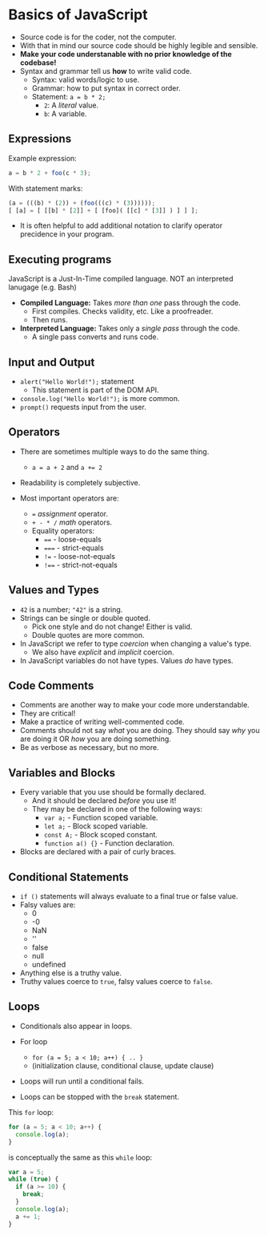 # Basics of JavaScript

- Source code is for the coder, not the computer.
- With that in mind our source code should be highly legible and sensible.
- **Make your code understanable with no prior knowledge of the codebase!**
- Syntax and grammar tell us **how** to write valid code.
  - Syntax: valid words/logic to use.
  - Grammar: how to put syntax in correct order.
  - Statement: `a = b * 2;`
    - `2`: A _literal_ value.
    - `b`: A variable.

## Expressions

Example expression:

```JavaScript
a = b * 2 + foo(c * 3);
```

With statement marks:

```JavaScript
(a = (((b) * (2)) + (foo(((c) * (3))))));
[ [a] = [ [[b] * [2]] + [ [foo]( [[c] * [3]] ) ] ] ];
```

- It is often helpful to add additional notation to clarify operator precidence in your program.

## Executing programs

JavaScript is a Just-In-Time compiled language. NOT an interpreted lanugage (e.g. Bash)

- **Compiled Language:** Takes _more than one_ pass through the code.
  - First compiles. Checks validity, etc. Like a proofreader.
  - Then runs.
- **Interpreted Language:** Takes only a _single pass_ through the code.
  - A single pass converts and runs code.

## Input and Output

- `alert("Hello World!");` statement
  - This statement is part of the DOM API.
- `console.log("Hello World!");` is more common.
- `prompt()` requests input from the user.

## Operators

- There are sometimes multiple ways to do the same thing.
  - `a = a + 2` and `a += 2`

- Readability is completely subjective.

- Most important operators are:
  - `=` _assignment_ operator.
  - `+ - * /` _math_ operators.
  - Equality operators:
    - `==` - loose-equals
    - `===` - strict-equals
    - `!=` - loose-not-equals
    - `!==` - strict-not-equals

## Values and Types

- `42` is a number; `"42"` is a string.
- Strings can be single or double quoted.
  - Pick one style and do not change! Either is valid.
  - Double quotes are more common.
- In JavaScript we refer to type _coercion_ when changing a value's type.
  - We also have _explicit_ and _implicit_ coercion.
- In JavaScript variables do not have types. Values _do_ have types.

## Code Comments

- Comments are another way to make your code more understandable.
- They are critical!
- Make a practice of writing well-commented code.
- Comments should not say _what_ you are doing. They should say _why_ you are doing it OR _how_ you are doing something.
- Be as verbose as necessary, but no more.

## Variables and Blocks

- Every variable that you use should be formally declared.
  - And it should be declared _before_ you use it!
  - They may be declared in one of the following ways:
    - `var a;` - Function scoped variable.
    - `let a;` - Block scoped variable.
    - `const A;` - Block scoped constant.
    - `function a() {}` - Function declaration.
- Blocks are declared with a pair of curly braces.

## Conditional Statements

- `if ()` statements will always evaluate to a final true or false value.
- Falsy values are:
  - 0
  - -0
  - NaN
  - ''
  - false
  - null
  - undefined
- Anything else is a truthy value.
- Truthy values coerce to `true`, falsy values coerce to `false`.

## Loops

- Conditionals also appear in loops.

- For loop
  - `for (a = 5; a < 10; a++) { .. }`
  - (initialization clause, conditional clause, update clause)

- Loops will run until a conditional fails.
- Loops can be stopped with the `break` statement.

This `for` loop:

```JavaScript
for (a = 5; a < 10; a++) {
  console.log(a);
}
```

is conceptually the same as this `while` loop:

```JavaScript
var a = 5;
while (true) {
  if (a >= 10) {
    break;
  }
  console.log(a);
  a += 1;
}
```
